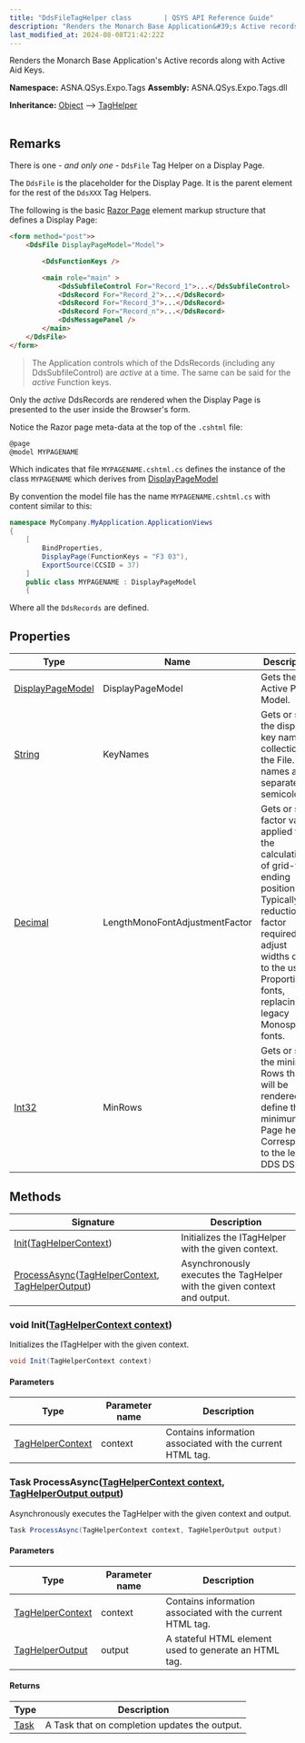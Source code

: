 ```yaml
---
title: "DdsFileTagHelper class        | QSYS API Reference Guide"
description: "Renders the Monarch Base Application&#39;s Active records along with Active Aid Keys. "
last_modified_at: 2024-08-08T21:42:22Z
---
```


Renders the Monarch Base Application's Active records along with Active Aid Keys.

**Namespace:** ASNA.QSys.Expo.Tags
**Assembly:** ASNA.QSys.Expo.Tags.dll

**Inheritance:** [Object](https://docs.microsoft.com/en-us/dotnet/api/system.object) --> [TagHelper](https://learn.microsoft.com/en-us/dotnet/api/microsoft.aspnetcore.razor.taghelpers.taghelper?view=aspnetcore-8.0)
<br>
<br>


## Remarks

There is one *- and only one -* `DdsFile` Tag Helper on a Display Page.

The `DdsFile` is the placeholder for the Display Page. It is the parent element for the rest of the `DdsXXX` Tag Helpers.

The following is the basic [Razor Page](https://docs.microsoft.com/en-us/aspnet/core/razor-pages/) element markup structure that defines a Display Page:

```html
<form method="post">>
    <DdsFile DisplayPageModel="Model">

        <DdsFunctionKeys />

        <main role="main" >
            <DdsSubfileControl For="Record_1">...</DdsSubfileControl>
            <DdsRecord For="Record_2">...</DdsRecord>
            <DdsRecord For="Record_3">...</DdsRecord>
            <DdsRecord For="Record_n">...</DdsRecord>
            <DdsMessagePanel />
        </main>
    </DdsFile>
</form>
```

>The Application controls which of the DdsRecords (including any DdsSubfileControl) are *active* at a time. The same can be said for the *active* Function keys.

Only the *active* DdsRecords are rendered when the Display Page is presented to the user inside the Browser's form.

Notice the Razor page meta-data at the top of the `.cshtml` file:

```html
@page
@model MYPAGENAME
```

Which indicates that file `MYPAGENAME.cshtml.cs` defines the instance of the class `MYPAGENAME` which derives from [DisplayPageModel](/reference/expo/qsys-expo-model/display-page-model.html)

By convention the model file has the name `MYPAGENAME.cshtml.cs` with content similar to this: 

```cs
namespace MyCompany.MyApplication.ApplicationViews
{
    [
        BindProperties,
        DisplayPage(FunctionKeys = "F3 03"),
        ExportSource(CCSID = 37)
    ]
    public class MYPAGENAME : DisplayPageModel
    {
```

Where all the `DdsRecords` are defined.

## Properties

| Type | Name | Description
| --- | --- | --- 
| [DisplayPageModel](/reference/expo/qsys-expo-model/display-page-model.html) | DisplayPageModel | Gets the Active Page Model. |
| [String](https://learn.microsoft.com/en-us/dotnet/api/system.string?view=net-8.0) | KeyNames | Gets or sets the display key name collection for the File. Key names are separated by semicolon. |
| [Decimal](https://learn.microsoft.com/en-us/dotnet/csharp/language-reference/builtin-types/floating-point-numeric-types) | LengthMonoFontAdjustmentFactor | Gets or sets factor value applied to the calculation of grid-field ending positions. Typically a reduction factor required to adjust widths due to the use of  Proportional fonts, replacing legacy Monospaced fonts. |
| [Int32](https://learn.microsoft.com/en-us/dotnet/csharp/language-reference/builtin-types/integral-numeric-types) | MinRows | Gets or sets the minimum Rows that will be rendered to define the minimum Page height. Corresponds to the legacy DDS DSPSIZ  |

## Methods

| Signature | Description |
| --- | --- |
| [Init](#void-inittaghelpercontext-context)([TagHelperContext](https://learn.microsoft.com/en-us/dotnet/api/microsoft.aspnetcore.razor.taghelpers.taghelpercontext?view=aspnetcore-8.0)) | Initializes the ITagHelper with the given context. 
| [ProcessAsync](#task-processasynctaghelpercontext-context-taghelperoutput-output)([TagHelperContext](https://learn.microsoft.com/en-us/dotnet/api/microsoft.aspnetcore.razor.taghelpers.taghelpercontext?view=aspnetcore-8.0), [TagHelperOutput](https://learn.microsoft.com/en-us/dotnet/api/microsoft.aspnetcore.razor.taghelpers.taghelperoutput?view=aspnetcore-8.0)) | Asynchronously executes the TagHelper with the given context and output.

### void Init([TagHelperContext context](https://learn.microsoft.com/en-us/dotnet/api/microsoft.aspnetcore.razor.taghelpers.taghelpercontext?view=aspnetcore-8.0))

Initializes the ITagHelper with the given context. 

```cs
void Init(TagHelperContext context)
```

#### Parameters

| Type | Parameter name | Description
| --- | --- | ---
| [TagHelperContext](https://learn.microsoft.com/en-us/dotnet/api/microsoft.aspnetcore.razor.taghelpers.taghelpercontext?view=aspnetcore-8.0) | context | Contains information associated with the current HTML tag.

### Task ProcessAsync([TagHelperContext context](https://learn.microsoft.com/en-us/dotnet/api/microsoft.aspnetcore.razor.taghelpers.taghelpercontext?view=aspnetcore-8.0), [TagHelperOutput output](https://learn.microsoft.com/en-us/dotnet/api/microsoft.aspnetcore.razor.taghelpers.taghelperoutput?view=aspnetcore-8.0))

Asynchronously executes the TagHelper with the given context and output.

```cs
Task ProcessAsync(TagHelperContext context, TagHelperOutput output)
```

#### Parameters

| Type | Parameter name | Description
| --- | --- | ---
| [TagHelperContext](https://learn.microsoft.com/en-us/dotnet/api/microsoft.aspnetcore.razor.taghelpers.taghelpercontext?view=aspnetcore-8.0) | context | Contains information associated with the current HTML tag.
| [TagHelperOutput](https://learn.microsoft.com/en-us/dotnet/api/microsoft.aspnetcore.razor.taghelpers.taghelperoutput?view=aspnetcore-8.0) | output | A stateful HTML element used to generate an HTML tag.

#### Returns

| Type | Description
| --- | ---
| [Task](https://docs.microsoft.com/en-us/dotnet/api/system.threading.tasks.taskscheduler) | A Task that on completion updates the output.

